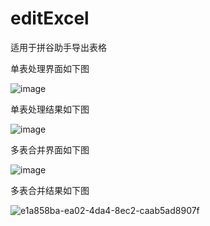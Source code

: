 # editExcel
适用于拼谷助手导出表格

单表处理界面如下图

![image](https://github.com/user-attachments/assets/029d02c2-a02d-444e-b962-447e8796be72)



单表处理结果如下图

![image](https://github.com/user-attachments/assets/88b1ac87-5c1f-4e6a-94fc-003c0123f446)


多表合并界面如下图

![image](https://github.com/user-attachments/assets/4099b747-ed2f-410d-b06b-96fb0d0b36a7)


多表合并结果如下图

![e1a858ba-ea02-4da4-8ec2-caab5ad8907f](https://github.com/user-attachments/assets/619dd1c8-e5bf-4137-9c9d-e1606d5830ff)

